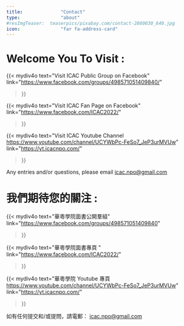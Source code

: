 ```yaml
---
title:              "Contact"
type:               "about"
#resImgTeaser:  teaserpics/pixabay.com/contact-2860030_640.jpg
icon:               "far fa-address-card"
---
```


# Welcome You To Visit :

{{< mydiv4o text="Visit ICAC Public Group on Facebook"
link="https://www.facebook.com/groups/498571051409840/"
>}}

{{< mydiv4o text="Visit ICAC Fan Page on Facebook"
link="https://www.facebook.com/ICAC2022/"
>}}

{{< mydiv4o text="Visit ICAC Youtube Channel https://www.youtube.com/channel/UCYWbPc-FeSo7_JeP3urMVUw"
link="https://yt.icacnpo.com/"
>}}

Any entries and/or questions, please email icac.npo@gmail.com

# 我們期待您的關注 :

{{< mydiv4o text="華粵學院面書公開羣組"
link="https://www.facebook.com/groups/498571051409840"
>}}

{{< mydiv4o text="華粵學院面書專頁 "
link="https://www.facebook.com/ICAC2022/"
>}}

{{< mydiv4o text="華粵學院 Youtube 專頁 https://www.youtube.com/channel/UCYWbPc-FeSo7_JeP3urMVUw"
link="https://yt.icacnpo.com/"
>}}

如有任何提交和/或提問，請電郵： icac.npo@gmail.com
